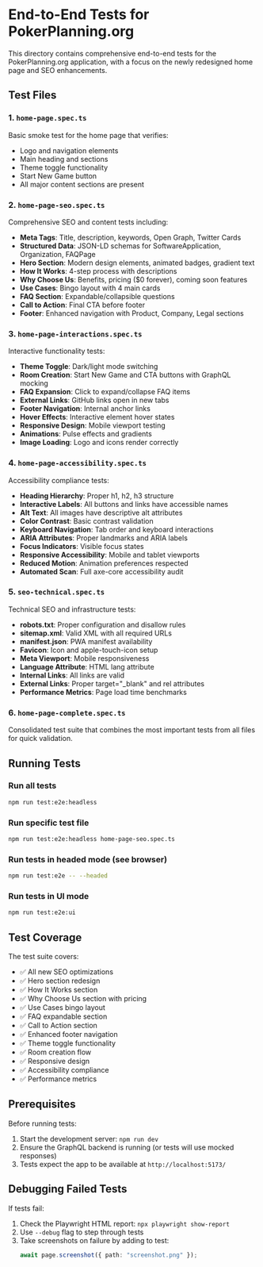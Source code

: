 # End-to-End Tests for PokerPlanning.org

This directory contains comprehensive end-to-end tests for the PokerPlanning.org application, with a focus on the newly redesigned home page and SEO enhancements.

## Test Files

### 1. `home-page.spec.ts`

Basic smoke test for the home page that verifies:

- Logo and navigation elements
- Main heading and sections
- Theme toggle functionality
- Start New Game button
- All major content sections are present

### 2. `home-page-seo.spec.ts`

Comprehensive SEO and content tests including:

- **Meta Tags**: Title, description, keywords, Open Graph, Twitter Cards
- **Structured Data**: JSON-LD schemas for SoftwareApplication, Organization, FAQPage
- **Hero Section**: Modern design elements, animated badges, gradient text
- **How It Works**: 4-step process with descriptions
- **Why Choose Us**: Benefits, pricing ($0 forever), coming soon features
- **Use Cases**: Bingo layout with 4 main cards
- **FAQ Section**: Expandable/collapsible questions
- **Call to Action**: Final CTA before footer
- **Footer**: Enhanced navigation with Product, Company, Legal sections

### 3. `home-page-interactions.spec.ts`

Interactive functionality tests:

- **Theme Toggle**: Dark/light mode switching
- **Room Creation**: Start New Game and CTA buttons with GraphQL mocking
- **FAQ Expansion**: Click to expand/collapse FAQ items
- **External Links**: GitHub links open in new tabs
- **Footer Navigation**: Internal anchor links
- **Hover Effects**: Interactive element hover states
- **Responsive Design**: Mobile viewport testing
- **Animations**: Pulse effects and gradients
- **Image Loading**: Logo and icons render correctly

### 4. `home-page-accessibility.spec.ts`

Accessibility compliance tests:

- **Heading Hierarchy**: Proper h1, h2, h3 structure
- **Interactive Labels**: All buttons and links have accessible names
- **Alt Text**: All images have descriptive alt attributes
- **Color Contrast**: Basic contrast validation
- **Keyboard Navigation**: Tab order and keyboard interactions
- **ARIA Attributes**: Proper landmarks and ARIA labels
- **Focus Indicators**: Visible focus states
- **Responsive Accessibility**: Mobile and tablet viewports
- **Reduced Motion**: Animation preferences respected
- **Automated Scan**: Full axe-core accessibility audit

### 5. `seo-technical.spec.ts`

Technical SEO and infrastructure tests:

- **robots.txt**: Proper configuration and disallow rules
- **sitemap.xml**: Valid XML with all required URLs
- **manifest.json**: PWA manifest availability
- **Favicon**: Icon and apple-touch-icon setup
- **Meta Viewport**: Mobile responsiveness
- **Language Attribute**: HTML lang attribute
- **Internal Links**: All links are valid
- **External Links**: Proper target="\_blank" and rel attributes
- **Performance Metrics**: Page load time benchmarks

### 6. `home-page-complete.spec.ts`

Consolidated test suite that combines the most important tests from all files for quick validation.

## Running Tests

### Run all tests

```bash
npm run test:e2e:headless
```

### Run specific test file

```bash
npm run test:e2e:headless home-page-seo.spec.ts
```

### Run tests in headed mode (see browser)

```bash
npm run test:e2e -- --headed
```

### Run tests in UI mode

```bash
npm run test:e2e:ui
```

## Test Coverage

The test suite covers:

- ✅ All new SEO optimizations
- ✅ Hero section redesign
- ✅ How It Works section
- ✅ Why Choose Us section with pricing
- ✅ Use Cases bingo layout
- ✅ FAQ expandable section
- ✅ Call to Action section
- ✅ Enhanced footer navigation
- ✅ Theme toggle functionality
- ✅ Room creation flow
- ✅ Responsive design
- ✅ Accessibility compliance
- ✅ Performance metrics

## Prerequisites

Before running tests:

1. Start the development server: `npm run dev`
2. Ensure the GraphQL backend is running (or tests will use mocked responses)
3. Tests expect the app to be available at `http://localhost:5173/`

## Debugging Failed Tests

If tests fail:

1. Check the Playwright HTML report: `npx playwright show-report`
2. Use `--debug` flag to step through tests
3. Take screenshots on failure by adding to test:
   ```typescript
   await page.screenshot({ path: "screenshot.png" });
   ```
